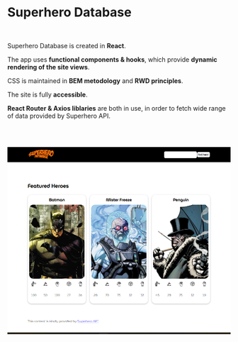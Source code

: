 # Superhero Database

<br />

Superhero Database is created in **React**. 

The app uses **functional components & hooks**, which provide **dynamic rendering of the site views**. 

CSS is maintained in **BEM metodology** and **RWD principles**.

The site is fully **accessible**.

**React Router & Axios liblaries** are both in use, in order to fetch wide range of data provided by Superhero API.

<br /><br />

![alt text](https://github.com/Dabrowa123/HeroApiNew/blob/main/src/assets/img/superhero-database.png?raw=true)

